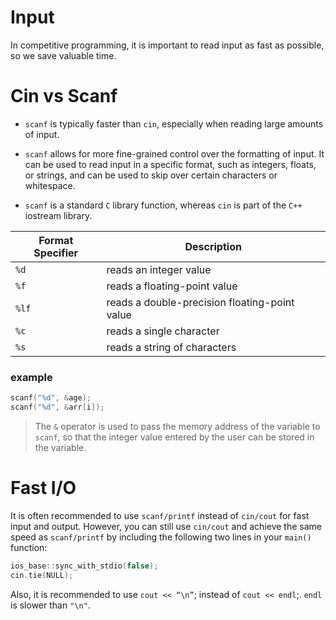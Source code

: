# Input

In competitive programming, it is important to read input as fast as possible, so we save valuable time.

# Cin vs Scanf

- `scanf` is typically faster than `cin`, especially when reading large amounts of input.

- `scanf` allows for more fine-grained control over the formatting of input. It can be used to read input in a specific format, such as integers, floats, or strings, and can be used to skip over certain characters or whitespace.

- `scanf` is a standard `C` library function, whereas `cin` is part of the `C++` iostream library. 

| Format Specifier|	Description |
|-----------------|-------------|
|      `%d`       |	reads an integer value |
|      `%f      ` |	reads a floating-point value |
|      `%lf     ` |	reads a double-precision floating-point value |
|      `%c`       |	reads a single character |
|      `%s`       |	reads a string of characters |

### example

```cpp
scanf("%d", &age);
scanf("%d", &arr[i]);
```

> The `&` operator is used to pass the memory address of the variable to `scanf`, so that the integer value entered by the user can be stored in the variable.

# Fast I/O

It is often recommended to use `scanf/printf` instead of `cin/cout` for fast input and output. However, you can still use `cin/cout` and achieve the same speed as `scanf/printf` by including the following two lines in your `main()` function:

```cpp
ios_base::sync_with_stdio(false);
cin.tie(NULL);
```

Also, it is recommended to use `cout << “\n”`; instead of `cout << endl`;. `endl` is slower than `"\n"`.
